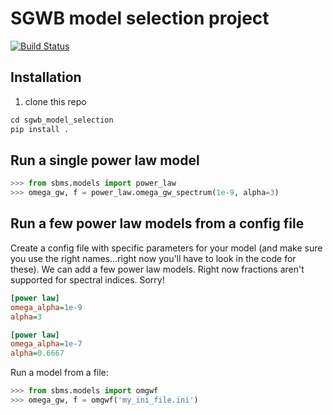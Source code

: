 # SGWB model selection project

[![Build Status](https://travis-ci.org/pmeyers279/sgwb_model_selection.svg?branch=master)](https://travis-ci.org/pmeyers279/sgwb_model_selection)

## Installation

1. clone this repo
```python
cd sgwb_model_selection
pip install .
```

## Run a single power law model
```python
>>> from sbms.models import power_law
>>> omega_gw, f = power_law.omega_gw_spectrum(1e-9, alpha=3)
```

## Run a few power law models from a config file
Create a config file with specific parameters for your model (and make sure you use the right names...right now you'll have to look in the code for these). We can add a few power law models. Right now fractions aren't supported for spectral indices. Sorry!

```ini
[power law]
omega_alpha=1e-9
alpha=3

[power law]
omega_alpha=1e-7
alpha=0.6667
```

Run a model from a file:
```python
>>> from sbms.models import omgwf
>>> omega_gw, f = omgwf('my_ini_file.ini')
```

